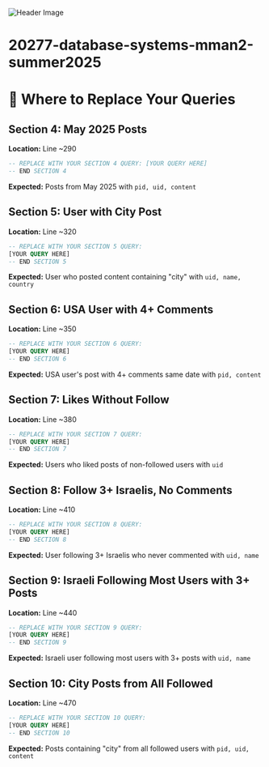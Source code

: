 ![Header Image](https://i.imgur.com/NzgUdx5.png)
# 20277-database-systems-mman2-summer2025

# 📝 Where to Replace Your Queries

## Section 4: May 2025 Posts
**Location:** Line ~290
```sql
-- REPLACE WITH YOUR SECTION 4 QUERY: [YOUR QUERY HERE] 
-- END SECTION 4
```
**Expected:** Posts from May 2025 with `pid, uid, content`

## Section 5: User with City Post
**Location:** Line ~320
```sql
-- REPLACE WITH YOUR SECTION 5 QUERY:
[YOUR QUERY HERE] 
-- END SECTION 5
```
**Expected:** User who posted content containing "city" with `uid, name, country`

## Section 6: USA User with 4+ Comments
**Location:** Line ~350
```sql
-- REPLACE WITH YOUR SECTION 6 QUERY:
[YOUR QUERY HERE] 
-- END SECTION 6
```
**Expected:** USA user's post with 4+ comments same date with `pid, content`

## Section 7: Likes Without Follow
**Location:** Line ~380
```sql
-- REPLACE WITH YOUR SECTION 7 QUERY:
[YOUR QUERY HERE] 
-- END SECTION 7
```
**Expected:** Users who liked posts of non-followed users with `uid`

## Section 8: Follow 3+ Israelis, No Comments
**Location:** Line ~410
```sql
-- REPLACE WITH YOUR SECTION 8 QUERY:
[YOUR QUERY HERE] 
-- END SECTION 8
```
**Expected:** User following 3+ Israelis who never commented with `uid, name`

## Section 9: Israeli Following Most Users with 3+ Posts
**Location:** Line ~440
```sql
-- REPLACE WITH YOUR SECTION 9 QUERY:
[YOUR QUERY HERE] 
-- END SECTION 9
```
**Expected:** Israeli user following most users with 3+ posts with `uid, name`

## Section 10: City Posts from All Followed
**Location:** Line ~470
```sql
-- REPLACE WITH YOUR SECTION 10 QUERY:
[YOUR QUERY HERE] 
-- END SECTION 10
```
**Expected:** Posts containing "city" from all followed users with `pid, uid, content`
